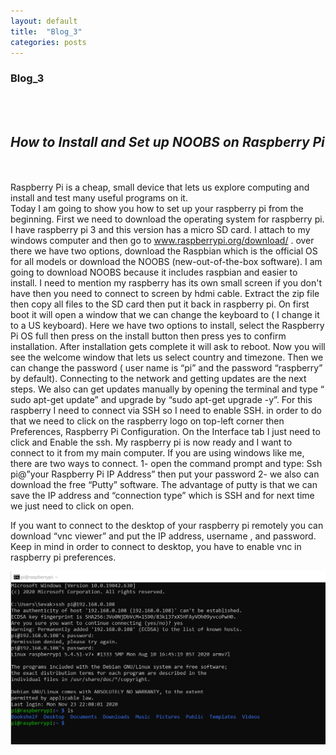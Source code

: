 ```yaml
---
layout: default
title:  "Blog_3"
categories: posts
---
```


### Blog_3
<br><br>

## *How to Install and Set up NOOBS on Raspberry Pi*



<br><br>Raspberry Pi is a cheap, small device that lets us explore computing and install and test many useful programs on it.  
Today I am going to show you how to set up your raspberry pi from the beginning. First we need to download the operating system for raspberry pi. I have raspberry pi 3 and this version has a micro SD card. I attach to my windows computer and then go to www.raspberrypi.org/download/ . over there we have two options, download the Raspbian which is the official OS for all models or download the NOOBS (new-out-of-the-box software). I am going to download NOOBS because it includes raspbian and easier to install. I need to mention my raspberry has its own small screen if you don't have then you need to connect to screen by hdmi cable.
Extract the zip file then copy all files to the SD card then put it back in raspberry pi.
On first boot it will open a window that we can change the keyboard to ( I change it to a US keyboard). Here we have two options to install, select the Raspberry Pi OS full then press on the install button then press yes to confirm installation. 
After installation gets complete it will ask to reboot.
 Now you will see the welcome window that lets us select country and timezone. Then we can change the password ( user name is “pi” and the password “raspberry” by default). Connecting to the network and getting updates are the next steps. We also can get updates manually by opening the terminal and type “ sudo apt-get update” and upgrade by “sudo apt-get upgrade -y”.
For this raspberry I need to connect via SSH so I need to enable SSH. in order to do that we need to click on the raspberry logo on top-left corner then Preferences, Raspberry Pi Configuration. On the Interface tab I just need to click and Enable the ssh.
My raspberry pi is now ready and I want to connect to it from my main computer. If you are using windows like me, there are two ways to connect. 1- open the command prompt and type:
Ssh pi@”your Raspberry Pi IP Address”       then put your password
2- we also can download the free “Putty” software. The advantage of putty is that we can save the IP address and “connection type” which is SSH and for next time we just need to click on open.


If you want to connect to the desktop of your raspberry pi remotely you can download “vnc   viewer” and put the IP address, username , and password. Keep in mind in order to connect to desktop, you have to enable vnc in raspberry pi preferences. 

![image](https://raw.githubusercontent.com/sevakZ/sevakZ.github.io/master/docs/_image/blog-3-1.PNG)


